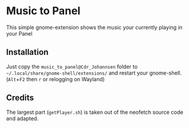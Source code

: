# Music to Panel

This simple gnome-extension shows the music your currently playing in your Panel


## Installation 
Just copy the `music_to_panel@Cdr_Johannsen` folder to `~/.local/share/gnome-shell/extensions/` and restart your gnome-shell.
(`Alt`+`F2` then `r` or relogging on Wayland)


## Credits
The largest part (`getPlayer.sh`) is taken out of the neofetch source code and adapted.
